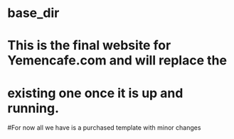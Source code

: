 # base_dir
# This is the final website for Yemencafe.com and will replace the
# existing one once it is up and running. 
#For now all we have is a purchased template with minor changes 
